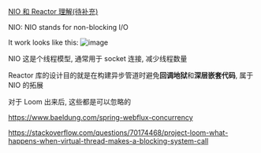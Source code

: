 [NIO 和 Reactor 理解(待补充)](https://github.com/bxb100/blog/issues/26)

NIO: NIO stands for non-blocking I/O

It work looks like this:
![image](https://user-images.githubusercontent.com/20685961/192730676-ea8e3234-4b51-4b16-8dcd-27a70c669a45.png)

NIO 这是个线程模型, 通常用于 socket 连接, 减少线程数量

Reactor 库的设计目的就是在构建异步管道时避免**回调地狱**和**深层嵌套代码**, 属于 NIO 的拓展

对于 Loom 出来后, 这些都是可以忽略的

https://www.baeldung.com/spring-webflux-concurrency

https://stackoverflow.com/questions/70174468/project-loom-what-happens-when-virtual-thread-makes-a-blocking-system-call


